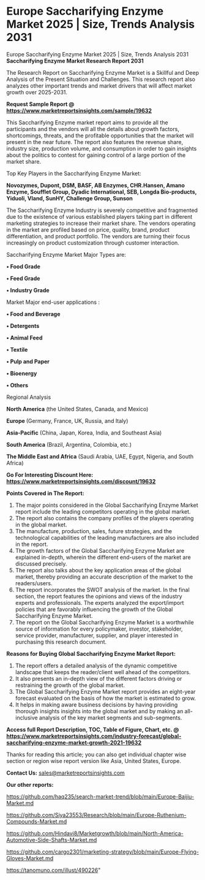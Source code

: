 # Europe Saccharifying Enzyme Market 2025 | Size, Trends Analysis 2031
 Europe Saccharifying Enzyme Market 2025 | Size, Trends Analysis 2031
<strong>Saccharifying Enzyme Market Research Report 2031</strong>

The Research Report on Saccharifying Enzyme Market is a Skillful and Deep Analysis of the Present Situation and Challenges. This research report also analyzes other important trends and market drivers that will affect market growth over 2025-2031.

<strong>Request Sample Report @ <a href=https://www.marketreportsinsights.com/sample/19632>https://www.marketreportsinsights.com/sample/19632</a></strong>

This Saccharifying Enzyme market report aims to provide all the participants and the vendors will all the details about growth factors, shortcomings, threats, and the profitable opportunities that the market will present in the near future. The report also features the revenue share, industry size, production volume, and consumption in order to gain insights about the politics to contest for gaining control of a large portion of the market share.

Top Key Players in the Saccharifying Enzyme Market:

<strong>Novozymes, Dupont, DSM, BASF, AB Enzymes, CHR.Hansen, Amano Enzyme, Soufflet Group, Dyadic International, SEB, Longda Bio-products, Yiduoli, Vland, SunHY, Challenge Group, Sunson</strong>

The Saccharifying Enzyme Industry is severely competitive and fragmented due to the existence of various established players taking part in different marketing strategies to increase their market share. The vendors operating in the market are profiled based on price, quality, brand, product differentiation, and product portfolio. The vendors are turning their focus increasingly on product customization through customer interaction.

Saccharifying Enzyme Market Major Types are:

<strong>• Food Grade

• Feed Grade

• Industry Grade</strong>

Market Major end-user applications :

<strong>• Food and Beverage

• Detergents

• Animal Feed

• Textile

• Pulp and Paper

• Bioenergy

• Others</strong>

Regional Analysis

</u><strong><b>North America</b></strong> (the United States, Canada, and Mexico)

<strong><b>Europe </b></strong>(Germany, France, UK, Russia, and Italy)

<strong><b>Asia-Pacific</b></strong> (China, Japan, Korea, India, and Southeast Asia)

<strong><b>South America</b></strong> (Brazil, Argentina, Colombia, etc.)

<strong><b>The Middle East and Africa</b></strong> (Saudi Arabia, UAE, Egypt, Nigeria, and South Africa)

<strong>Go For Interesting Discount Here: <a href=https://www.marketreportsinsights.com/discount/19632>https://www.marketreportsinsights.com/discount/19632</a></strong>

<strong>Points Covered in The Report:</strong>
<ol>
  <li>The major points considered in the Global Saccharifying Enzyme Market report include the leading competitors operating in the global market.</li>
  <li>The report also contains the company profiles of the players operating in the global market.</li>
  <li>The manufacture, production, sales, future strategies, and the technological capabilities of the leading manufacturers are also included in the report.</li>
  <li>The growth factors of the Global Saccharifying Enzyme Market are explained in-depth, wherein the different end-users of the market are discussed precisely.</li>
  <li>The report also talks about the key application areas of the global market, thereby providing an accurate description of the market to the readers/users.</li>
  <li>The report incorporates the SWOT analysis of the market. In the final section, the report features the opinions and views of the industry experts and professionals. The experts analyzed the export/import policies that are favorably influencing the growth of the Global Saccharifying Enzyme Market.</li>
  <li>The report on the Global Saccharifying Enzyme Market is a worthwhile source of information for every policymaker, investor, stakeholder, service provider, manufacturer, supplier, and player interested in purchasing this research document.</li>
</ol>
<strong>Reasons for Buying Global Saccharifying Enzyme Market Report:</strong>

<ol>
  <li>The report offers a detailed analysis of the dynamic competitive landscape that keeps the reader/client well ahead of the competitors.</li>
  <li>It also presents an in-depth view of the different factors driving or restraining the growth of the global market.</li>
  <li>The Global Saccharifying Enzyme Market report provides an eight-year forecast evaluated on the basis of how the market is estimated to grow.</li>
  <li>It helps in making aware business decisions by having providing thorough insights insights into the global market and by making an all-inclusive analysis of the key market segments and sub-segments.</li>
</ol>
<strong>Access full Report Description, TOC, Table of Figure, Chart, etc. @ <a href=https://www.marketreportsinsights.com/industry-forecast/global-saccharifying-enzyme-market-growth-2021-19632>https://www.marketreportsinsights.com/industry-forecast/global-saccharifying-enzyme-market-growth-2021-19632</a></strong>


Thanks for reading this article; you can also get individual chapter wise section or region wise report version like Asia, United States, Europe.

<strong>Contact Us:</strong>
sales@marketreportsinsights.com

<strong>Our other reports:</strong>

<a href=https://github.com/haq235/search-market-trend/blob/main/Europe-Baijiu-Market.md>https://github.com/haq235/search-market-trend/blob/main/Europe-Baijiu-Market.md</a>

<a href=https://github.com/Siya23553/Research/blob/main/Europe-Ruthenium-Compounds-Market.md>https://github.com/Siya23553/Research/blob/main/Europe-Ruthenium-Compounds-Market.md</a>

<a href=https://github.com/Hindavi8/Marketgrowth/blob/main/North-America-Automotive-Side-Shafts-Market.md>https://github.com/Hindavi8/Marketgrowth/blob/main/North-America-Automotive-Side-Shafts-Market.md</a>

<a href=https://github.com/cargo2301/marketing-strategy/blob/main/Europe-Flying-Gloves-Market.md>https://github.com/cargo2301/marketing-strategy/blob/main/Europe-Flying-Gloves-Market.md</a>

<a href=https://tanomuno.com/illust/490226>https://tanomuno.com/illust/490226</a>"
